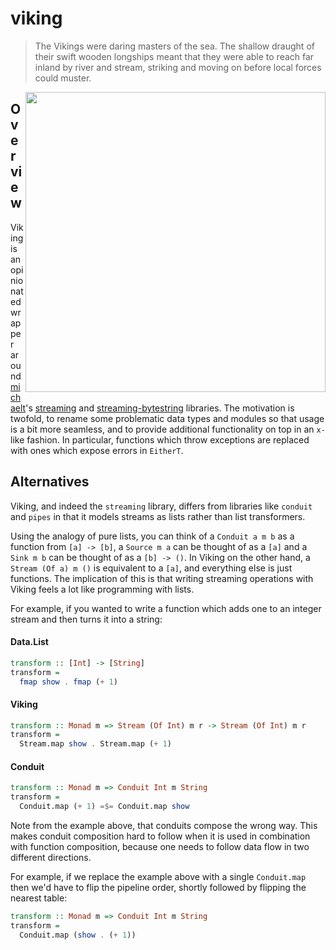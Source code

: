 viking
======

> The Vikings were daring masters of the sea. The shallow draught of their
> swift wooden longships meant that they were able to reach far inland by
> river and stream, striking and moving on before local forces could
> muster.

<img src="https://github.com/ambiata/viking/raw/master/img/viking.jpg" width="480" align="right"/>

## Overview

Viking is an opinionated wrapper around 
[michaelt](https://github.com/michaelt)'s
[streaming](http://hackage.haskell.org/package/streaming) and
[streaming-bytestring](http://hackage.haskell.org/package/streaming-bytestring)
libraries. The motivation is twofold, to rename some problematic data
types and modules so that usage is a bit more seamless, and to provide
additional functionality on top in an `x-` like fashion. In particular,
functions which throw exceptions are replaced with ones which expose
errors in `EitherT`.

## Alternatives

Viking, and indeed the `streaming` library, differs from libraries like
`conduit` and `pipes` in that it models streams as lists rather than
list transformers.

Using the analogy of pure lists, you can think of a `Conduit a m b` as
a function from `[a] -> [b]`, a `Source m a` can be thought of as
a `[a]` and a `Sink m b` can be thought of as a `[b] -> ()`. In Viking
on the other hand, a `Stream (Of a) m ()` is equivalent to a `[a]`, and
everything else is just functions. The implication of this is that
writing streaming operations with Viking feels a lot like programming
with lists.

For example, if you wanted to write a function which adds one to an
integer stream and then turns it into a string:

#### Data.List

```hs
transform :: [Int] -> [String]
transform =
  fmap show . fmap (+ 1)
```

#### Viking

```hs
transform :: Monad m => Stream (Of Int) m r -> Stream (Of Int) m r
transform =
  Stream.map show . Stream.map (+ 1)
```

#### Conduit

```hs
transform :: Monad m => Conduit Int m String
transform =
  Conduit.map (+ 1) =$= Conduit.map show
```

Note from the example above, that conduits compose the wrong way. This
makes conduit composition hard to follow when it is used in combination
with function composition, because one needs to follow data flow in two
different directions.

For example, if we replace the example above with a single `Conduit.map`
then we'd have to flip the pipeline order, shortly followed by flipping
the nearest table:

```hs
transform :: Monad m => Conduit Int m String
transform =
  Conduit.map (show . (+ 1))
```
